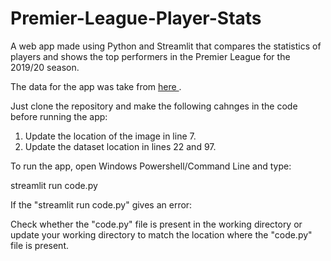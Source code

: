 # Premier-League-Player-Stats
A web app made using Python and Streamlit that compares the statistics of players and shows the top performers in the Premier League for the 2019/20 season.


The data for the app was take from <a href = "https://fbref.com/en/comps/9/stats/Premier-League-Stats"> here </a>.


Just clone the repository and make the following cahnges in the code before running the app:

1. Update the location of the image in line 7.
2. Update the dataset location in lines 22 and 97.

To run the app, open Windows Powershell/Command Line and type:

streamlit run code.py


If the "streamlit run code.py" gives an error:

Check whether the "code.py" file is present in the working directory or update your working directory to match the location where the "code.py" file is present.
